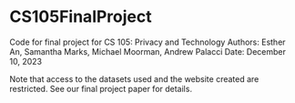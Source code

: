 # CS105FinalProject

Code for final project for CS 105: Privacy and Technology
Authors: Esther An, Samantha Marks, Michael Moorman, Andrew Palacci
Date: December 10, 2023

Note that access to the datasets used and the website created are restricted.  See our final project paper for details.